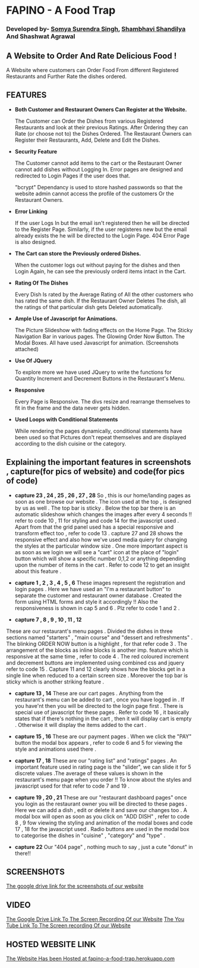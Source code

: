 # FAPINO - A Food Trap
### Developed by- [Somya Surendra Singh](https://github.com/tend2infinity), [Shambhavi Shandilya](https://github.com/savi-1311) And Shashwat Agrawal

## A Website to Order And Rate Delicious Food !

A Website where customers can Order Food From different Registered Restaurants and Further Rate the dishes ordered.

## FEATURES

* __Both Customer and Restaurant Owners Can Register at the Website.__
  
  The Customer can Order the Dishes from various Registered Restaurants and look at their previous Ratings. After Ordering they can Rate   (or choose not to) the Dishes Ordered.
  The Restaurant Owners can Register their Restaurants, Add, Delete and Edit the Dishes.
* __Security Feature__

  The Customer cannot add items to the cart or the Restaurant Owner cannot add dishes without Logging In. Error pages are designed and
  redirected to Login Pages if the user does that.
  
  "bcrypt" Dependancy is used to store hashed passwords so that the website admin cannot access the profile of the customers Or the 
  Restaurant Owners.
* __Error Linking__

  If the user Logs In but the email isn't registered then he will be directed to the Register Page. Similarly, if the user registeres
  new but the email already exists the he will be directed to the Login Page. 404 Error Page is also designed.
* __The Cart can store the Previously ordered Dishes.__
  
  When the customer logs out without paying for the dishes and then Login Again, he can see the previously orderd items intact in the     Cart.
* __Rating Of The Dishes__

  Every Dish Is rated by the Average Rating of All the other customers who has rated the same dish. If the Restaurant Owner Deletes The   dish, all the ratings of that particular dish gets Deleted automatically. 
* __Ample Use of Javascript for Animations.__
  
  The Picture Slideshow with fading effects on the Home Page. The Sticky Navigation Bar in various pages. The Glowing Order Now Button.   The Modal Boxes. All have used Javascript for animation. (Screenshots attached)
* __Use Of JQuery__
  
  To explore more we have used JQuery to write the functions for Quantity Increment and Decrement Buttons in the Restaurant's Menu.
* __Responsive__
  
  Every Page is Responsive. The divs resize and rearrange themselves to fit in the frame and the data never gets hidden.
* __Used Loops with Conditional Statements__

  While rendering the pages dynamically, conditional statements have been used so that Pictures don't repeat themselves and are
  displayed according to the dish cuisine or the category.
 
 ## Explaining the important features in screenshots , capture(for pics of website) and code(for pics of code)
 * __capture 23 , 24 , 25 , 26 , 27 , 28__
 So , this is our home/landing pages as soon as one browse our website . The icon used at the top , is designed by us as well . The top bar is sticky . Below the top bar there is an automatic slideshow which changes the images after every 4 seconds !! refer to code 10 , 11 for styling and code 14 for the javascript used . Apart from that the grid panel used has a special responsive and transform effect too , refer to code 13 . capture 27 and 28 shows the responsive effect and also how we've used media quiery for changing the styles at the particular window size . One more important aspect is as soon as we login we will see a "cart" icon at the place of "login" button which will show a specific number 0,1,2 or anything depending upon the number of items in the cart . Refer to code 12 to get an insight about this feature .

* __capture 1 , 2 , 3 , 4 , 5 , 6__
 These images represent the registration and login pages . Here we have used an "I'm a restaurant button" to separate the customer and restaurant owner database .
 Created the form using HTML forms and style it accordingly !! Also the responsiveness is shown in cap 5 and 6 . Plz refer to code 1 and 2 .
 
 * __capture 7 , 8 , 9 , 10 , 11 , 12__
 
  These are our restaurant's menu pages . Divided the dishes in three sections named "starters" , "main course" and 
  "dessert and refreshments" . The blinking ORDER NOW button is a highlight , for that refer code 3 .
  The arrangement of the blocks as inline blocks is another imp. feature which is responsive at the same time , refer to code 4 .
  The red coloured increment and decrement buttons are implemented using combined css and jquery refer to code 15 .
  Capture 11 and 12 clearly shows how the blocks get in a single line when reduced to a certain screen size . Moreover the top bar         is sticky which is another striking feature .
 
  * __capture 13 , 14__
  These are our cart pages . Anything from the restaurant's menu can be added to cart , once you have logged in . If you have'nt then you will be directed to the login page first . There is special use of javascript for these pages . Refer to code 16 , it basically states that if there's nothing in the cart , then it will display cart is empty . Otherwise it will display the items added to the cart .
 
 * __capture 15 , 16__ 
 These are our payment pages . When we click the "PAY" button the modal box appears , refer to code 6 and 5 for viewing the style and animations used there .
 
 * __capture 17 , 18__
 These are our "rating list" and "ratings" pages . An important feature used in rating page is the "slider", we can slide it for 5 discrete values .The average of these values is shown in the restaurant's menu page when you order !! To know about the styles and javascript used for that refer to code 7 and 19 . 
 
  * __capture 19 , 20 , 21__
  These are our "restaurant dashboard pages" once you login as the restaurant owner you will be directed to these pages . Here we can add a dish , edit or delete it and save our changes too . A modal box will open as soon as you click on "ADD DISH" , refer to code 8 , 9 fow viewing the styling and animation of the modal boxes and code 17 , 18 for the javascript used . Radio buttons are used in the modal box to categorise the dishes in "cuisine" , "category" and "type" .
  
   * __capture 22__
   Our "404 page" , nothing much to say , just a cute "donut" in there!!
  
  
  
 
 


## SCREENSHOTS

[The google drive link for the screenshots of our website](https://drive.google.com/open?id=19TIHObXGLyl1ii1Fxiq2W5fBrES-CWeA)

## VIDEO

[The Google Drive Link To The Screen Recording Of our Website](https://drive.google.com/file/d/15G2w_xc2_BVsiRkq8aw02WN4KvLo2n7o/view?usp=sharing)
[The You Tube Link To The Screen recording Of our Website](https://youtu.be/FrIvCS0PYjE)

## HOSTED WEBSITE LINK

[The Website Has been Hosted at fapino-a-food-trap.herokuapp.com](http://fapino-a-food-trap.herokuapp.com/)


